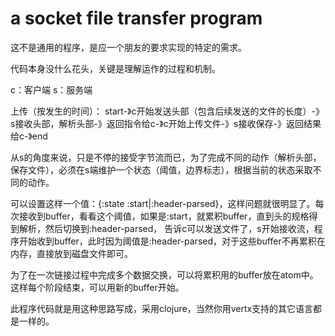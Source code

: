 # a socket file transfer program

这不是通用的程序，是应一个朋友的要求实现的特定的需求。

代码本身没什么花头，关键是理解运作的过程和机制。

c：客户端
s：服务端

上传（按发生的时间）：
start-》c开始发送头部（包含后续发送的文件的长度）-》s接收头部，解析头部-》返回指令给c-》c开始上传文件-》s接收保存-》返回结果给c-》end

从s的角度来说，只是不停的接受字节流而已，为了完成不同的动作（解析头部，保存文件），必须在s端维护一个状态（阈值，边界标志），根据当前的状态采取不同的动作。

可以设置这样一个值：{:state :start|:header-parsed}，这样问题就很明显了。每次接收到buffer，看看这个阈值，如果是:start，就累积buffer，直到头的规格得到解析，然后切换到:header-parsed， 告诉c可以发送文件了，s开始接收流，程序开始收到buffer，此时因为阈值是:header-parsed，对于这些buffer不再累积在内存，直接放到磁盘文件即可。


为了在一次链接过程中完成多个数据交换，可以将累积用的buffer放在atom中。这样每个阶段结束，可以用新的buffer开始。

此程序代码就是用这种思路写成，采用clojure，当然你用vertx支持的其它语言都是一样的。
